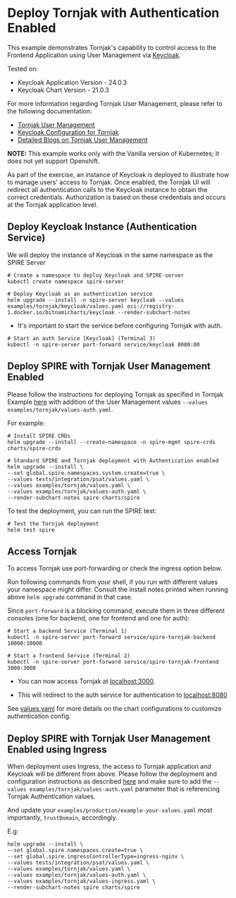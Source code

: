 # Deploy Tornjak with Authentication Enabled

This example demonstrates Tornjak's capability to control access to the Frontend Application using
User Management via [Keycloak](https://www.keycloak.org/).

Tested on:
- Keycloak Application Version - 24.0.3
- Keycloak Chart Version - 21.0.3

For more information regarding Tornjak User Management, please refer to the following documentation:

* [Tornjak User Management](https://github.com/spiffe/tornjak/blob/main/docs/keycloak-configuration.md)
* [Keycloak Configuration for Tornjak](https://github.com/spiffe/tornjak/blob/main/docs/keycloak-configuration.md)
* [Detailed Blogs on Tornjak User Management](https://github.com/spiffe/tornjak/blob/main/docs/blogs.md)

**NOTE:** This example works only with the Vanilla version of Kubernetes; it does not yet support Openshift.

As part of the exercise, an instance of Keycloak is deployed to illustrate how to manage users' access to Tornjak.
Once enabled, the Tornjak UI will redirect all authentication calls to the Keycloak instance to obtain the
correct credentials. Authorization is based on these credentials and occurs at the Tornjak application level.

## Deploy Keycloak Instance (Authentication Service)

We will deploy the instance of Keycloak in the same namespace as the SPIRE Server

```shell
# Create a namespace to deploy Keycloak and SPIRE-server
kubectl create namespace spire-server
```

```shell
# Deploy Keycloak as an authentication service
helm upgrade --install -n spire-server keycloak --values examples/tornjak/keycloak/values.yaml oci://registry-1.docker.io/bitnamicharts/keycloak --render-subchart-notes
```

* It's important to start the service before configuring Tornjak with auth. 

```shell
# Start an auth Service [Keycloak] (Terminal 3)
kubectl -n spire-server port-forward service/keycloak 8080:80
```
## Deploy SPIRE with Tornjak User Management Enabled

Please follow the instructions for deploying Tornjak as specified in Tornjak Example [here](../README.md)
with addition of the User Management values `--values examples/tornjak/values-auth.yaml`.

For example:

```shell
# Install SPIRE CRDs
helm upgrade --install --create-namespace -n spire-mgmt spire-crds charts/spire-crds
```

```shell
# Standard SPIRE and Tornjak deployment with Authentication enabled
helm upgrade --install \
--set global.spire.namespaces.system.create=true \
--values tests/integration/psat/values.yaml \
--values examples/tornjak/values.yaml \
--values examples/tornjak/values-auth.yaml \
--render-subchart-notes spire charts/spire
```

To test the deployment, you can run the SPIRE test:

```shell
# Test the Tornjak deployment
helm test spire
```

## Access Tornjak

To access Tornjak use port-forwarding or check the ingress option below.

Run following commands from your shell, if you run with different values your namespace might differ. Consult the install notes printed when running above `helm upgrade` command in that case.

Since `port-forward` is a blocking command, execute them in three different consoles (one for backend, one for frontend and one for auth):

```shell
# Start a backend Service (Terminal 1)
kubectl -n spire-server port-forward service/spire-tornjak-backend 10000:10000
```

```shell
# Start a frontend Service (Terminal 2)
kubectl -n spire-server port-forward service/spire-tornjak-frontend 3000:3000
```

* You can now access Tornjak at [localhost:3000](http://localhost:3000).

* This will redirect to the auth service for authentication to [localhost:8080](http://localhost:8080)

See [values.yaml](./values.yaml) for more details on the chart configurations to customize authentication config.

## Deploy SPIRE with Tornjak User Management Enabled using Ingress

When deployment uses Ingress, the access to Tornjak application and Keycloak will be different from above.
Please follow the deployment and configuration instructions as described [here](../README.md)
and make sure to add the `--values examples/tornjak/values-auth.yaml` parameter that is referencing Tornjak Authentication values.

And update your `examples/production/example-your-values.yaml` most importantly, `trustDomain`, accordingly.

E.g:

```shell
helm upgrade --install \
--set global.spire.namespaces.create=true \
--set global.spire.ingressControllerType=ingress-nginx \
--values tests/integration/psat/values.yaml \
--values examples/tornjak/values.yaml \
--values examples/tornjak/values-auth.yaml \
--values examples/tornjak/values-ingress.yaml \
--render-subchart-notes spire charts/spire
```
